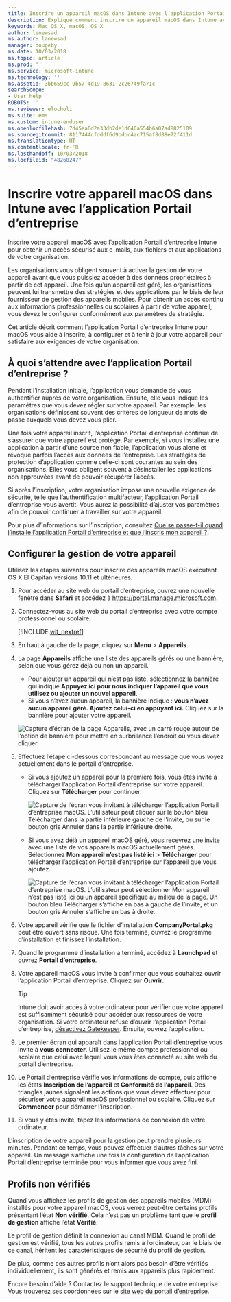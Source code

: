 ```yaml
---
title: Inscrire un appareil macOS dans Intune avec l’application Portail d’entreprise | Microsoft Docs
description: Explique comment inscrire un appareil macOS dans Intune avec l’application Portail d’entreprise
keywords: Mac OS X, macOS, OS X
author: lenewsad
ms.author: lanewsad
manager: dougeby
ms.date: 10/03/2018
ms.topic: article
ms.prod: ''
ms.service: microsoft-intune
ms.technology: ''
ms.assetid: 3bb659cc-9b57-4d19-8631-2c26749fa71c
searchScope:
- User help
ROBOTS: ''
ms.reviewer: elocholi
ms.suite: ems
ms.custom: intune-enduser
ms.openlocfilehash: 7d45ea6d2a33db2de1d640a554b6a07ad8825109
ms.sourcegitcommit: 8117444cfdddf6d9bdbc4ac715af8d88e72f411d
ms.translationtype: HT
ms.contentlocale: fr-FR
ms.lasthandoff: 10/03/2018
ms.locfileid: "48260247"
---
```

# <a name="enroll-your-macos-device-in-intune-with-the-company-portal-app"></a>Inscrire votre appareil macOS dans Intune avec l’application Portail d’entreprise

Inscrire votre appareil macOS avec l’application Portail d’entreprise Intune pour obtenir un accès sécurisé aux e-mails, aux fichiers et aux applications de votre organisation.

Les organisations vous obligent souvent à activer la gestion de votre appareil avant que vous puissiez accéder à des données propriétaires à partir de cet appareil. Une fois qu’un appareil est géré, les organisations peuvent lui transmettre des stratégies et des applications par le biais de leur fournisseur de gestion des appareils mobiles. Pour obtenir un accès continu aux informations professionnelles ou scolaires à partir de votre appareil, vous devez le configurer conformément aux paramètres de stratégie.  

Cet article décrit comment l’application Portail d’entreprise Intune pour macOS vous aide à inscrire, à configurer et à tenir à jour votre appareil pour satisfaire aux exigences de votre organisation.

## <a name="what-to-expect-from-the-company-portal-app"></a>À quoi s’attendre avec l’application Portail d’entreprise ?

Pendant l’installation initiale, l’application vous demande de vous authentifier auprès de votre organisation. Ensuite, elle vous indique les paramètres que vous devez régler sur votre appareil. Par exemple, les organisations définissent souvent des critères de longueur de mots de passe auxquels vous devez vous plier.    

Une fois votre appareil inscrit, l’application Portail d’entreprise continue de s’assurer que votre appareil est protégé. Par exemple, si vous installez une application à partir d’une source non fiable, l’application vous alerte et révoque parfois l’accès aux données de l’entreprise. Les stratégies de protection d’application comme celle-ci sont courantes au sein des organisations. Elles vous obligent souvent à désinstaller les applications non approuvées avant de pouvoir récupérer l’accès.

Si après l’inscription, votre organisation impose une nouvelle exigence de sécurité, telle que l’authentification multifacteur, l’application Portail d’entreprise vous avertit. Vous aurez la possibilité d’ajuster vos paramètres afin de pouvoir continuer à travailler sur votre appareil.  

Pour plus d’informations sur l’inscription, consultez [Que se passe-t-il quand j’installe l’application Portail d’entreprise et que j’inscris mon appareil ?](what-happens-if-you-install-the-Company-Portal-app-and-enroll-your-device-in-intune-macos.md).  

## <a name="get-your-device-managed"></a>Configurer la gestion de votre appareil  
Utilisez les étapes suivantes pour inscrire des appareils macOS exécutant OS X El Capitan versions 10.11 et ultérieures.   


1. Pour accéder au site web du portail d’entreprise, ouvrez une nouvelle fenêtre dans __Safari__ et accédez à https://portal.manage.microsoft.com.  

2. Connectez-vous au site web du portail d’entreprise avec votre compte professionnel ou scolaire.

   [!INCLUDE [wit_nextref](includes/end-user-password-guidance.md)]


3. En haut à gauche de la page, cliquez sur **Menu** > **Appareils**.  

4. La page __Appareils__ affiche une liste des appareils gérés ou une bannière, selon que vous gérez déjà ou non un appareil. 
    * Pour ajouter un appareil qui n’est pas listé, sélectionnez la bannière qui indique **Appuyez ici pour nous indiquer l’appareil que vous utilisez ou ajouter un nouvel appareil.**
    * Si vous n’avez aucun appareil, la bannière indique : **vous n’avez aucun appareil géré. Ajoutez celui-ci en appuyant ici.** Cliquez sur la bannière pour ajouter votre appareil.  

     ![Capture d’écran de la page Appareils, avec un carré rouge autour de l’option de bannière pour mettre en surbrillance l’endroit où vous devez cliquer.](./media/CP-enroll-MACOS-1808.png)  
5.  Effectuez l’étape ci-dessous correspondant au message que vous voyez actuellement dans le portail d’entreprise.  
    * Si vous ajoutez un appareil pour la première fois, vous êtes invité à télécharger l’application Portail d’entreprise sur votre appareil. Cliquez sur **Télécharger** pour continuer.  

         ![Capture de l’écran vous invitant à télécharger l’application Portail d’entreprise macOS. L’utilisateur peut cliquer sur le bouton bleu Télécharger dans la partie inférieure gauche de l’invite, ou sur le bouton gris Annuler dans la partie inférieure droite.](./media/CP-enroll-download-macOS-1808.png)  

    * Si vous avez déjà un appareil macOS géré, vous recevrez une invite avec une liste de vos appareils macOS actuellement gérés. Sélectionnez **Mon appareil n’est pas listé ici** > **Télécharger** pour télécharger l’application Portail d’entreprise sur l’appareil que vous ajoutez.  

         ![Capture de l’écran vous invitant à télécharger l’application Portail d’entreprise macOS. L’utilisateur peut sélectionner *Mon appareil n’est pas listé ici* ou un appareil spécifique au milieu de la page. Un bouton bleu Télécharger s’affiche en bas à gauche de l’invite, et un bouton gris Annuler s’affiche en bas à droite.](./media/cp-mac-os-device-isnt-here-1808.png)  

6. Votre appareil vérifie que le fichier d’installation **CompanyPortal.pkg** peut être ouvert sans risque. Une fois terminé, ouvrez le programme d’installation et finissez l’installation.  

7. Quand le programme d’installation a terminé, accédez à **Launchpad** et ouvrez **Portail d’entreprise**.  

8. Votre appareil macOS vous invite à confirmer que vous souhaitez ouvrir l’application Portail d’entreprise. Cliquez sur **Ouvrir**.  

   > [!TIP]
   > Intune doit avoir accès à votre ordinateur pour vérifier que votre appareil est suffisamment sécurisé pour accéder aux ressources de votre organisation. Si votre ordinateur refuse d’ouvrir l’application Portail d’entreprise, [désactivez Gatekeeper](https://support.apple.com/HT202491). Ensuite, ouvrez l’application.

9. Le premier écran qui apparaît dans l’application Portail d’entreprise vous invite à **vous connecter**. Utilisez le même compte professionnel ou scolaire que celui avec lequel vous vous êtes connecté au site web du portail d’entreprise.

10. Le Portail d’entreprise vérifie vos informations de compte, puis affiche les états **Inscription de l’appareil** et **Conformité de l’appareil**. Des triangles jaunes signalent les actions que vous devez effectuer pour sécuriser votre appareil macOS professionnel ou scolaire. Cliquez sur **Commencer** pour démarrer l’inscription. 

11. Si vous y êtes invité, tapez les informations de connexion de votre ordinateur.  

L’inscription de votre appareil pour la gestion peut prendre plusieurs minutes. Pendant ce temps, vous pouvez effectuer d’autres tâches sur votre appareil. Un message s’affiche une fois la configuration de l’application Portail d’entreprise terminée pour vous informer que vous avez fini.  

## <a name="unverified-profiles"></a>Profils non vérifiés
Quand vous affichez les profils de gestion des appareils mobiles (MDM) installés pour votre appareil macOS, vous verrez peut-être certains profils présentant l’état **Non vérifié**. Cela n’est pas un problème tant que le **profil de gestion** affiche l’état **Vérifié**.  

Le profil de gestion définit la connexion au canal MDM. Quand le profil de gestion est vérifié, tous les autres profils remis à l’ordinateur, par le biais de ce canal, héritent les caractéristiques de sécurité du profil de gestion.

De plus, comme ces autres profils n’ont alors pas besoin d’être vérifiés individuellement, ils sont générés et remis aux appareils plus rapidement. 

Encore besoin d’aide ? Contactez le support technique de votre entreprise. Vous trouverez ses coordonnées sur le [site web du portail d’entreprise](https://go.microsoft.com/fwlink/?linkid=2010980).  

